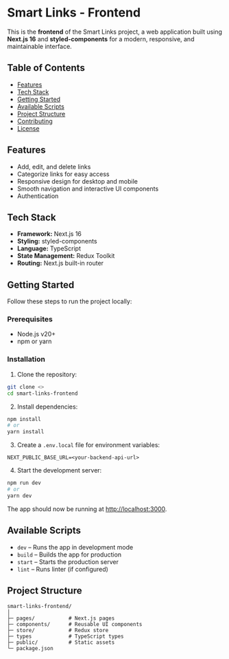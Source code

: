 # Smart Links - Frontend

This is the **frontend** of the Smart Links project, a web application built using **Next.js 16** and **styled-components** for a modern, responsive, and maintainable interface.

## Table of Contents

* [Features](#features)
* [Tech Stack](#tech-stack)
* [Getting Started](#getting-started)
* [Available Scripts](#available-scripts)
* [Project Structure](#project-structure)
* [Contributing](#contributing)
* [License](#license)

## Features

* Add, edit, and delete links
* Categorize links for easy access
* Responsive design for desktop and mobile
* Smooth navigation and interactive UI components
* Authentication

## Tech Stack

* **Framework:** Next.js 16
* **Styling:** styled-components
* **Language:** TypeScript
* **State Management:** Redux Toolkit
* **Routing:** Next.js built-in router

## Getting Started

Follow these steps to run the project locally:

### Prerequisites

* Node.js v20+
* npm or yarn

### Installation

1. Clone the repository:

```bash
git clone <>
cd smart-links-frontend
```

2. Install dependencies:

```bash
npm install
# or
yarn install
```

3. Create a `.env.local` file for environment variables:

```env
NEXT_PUBLIC_BASE_URL=<your-backend-api-url>
```

4. Start the development server:

```bash
npm run dev
# or
yarn dev
```

The app should now be running at [http://localhost:3000](http://localhost:3000).

## Available Scripts

* `dev` – Runs the app in development mode
* `build` – Builds the app for production
* `start` – Starts the production server
* `lint` – Runs linter (if configured)

## Project Structure

```
smart-links-frontend/
│
├─ pages/           # Next.js pages
├─ components/      # Reusable UI components
├─ store/           # Redux store
├─ types            # TypeScript types
├─ public/          # Static assets
└─ package.json
```
